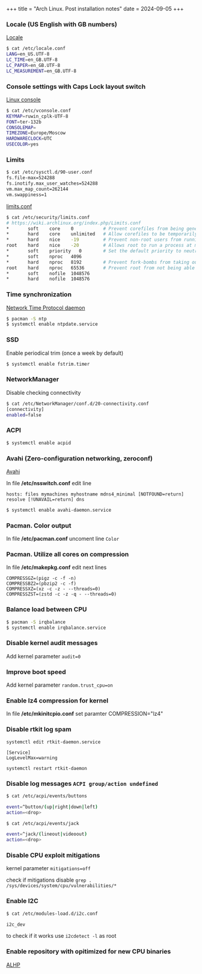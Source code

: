 +++
title = "Arch Linux. Post installation notes"
date = 2024-09-05
+++

### Locale (US English with GB numbers)

[Locale](https://wiki.archlinux.org/index.php/Locale)

```bash
$ cat /etc/locale.conf
LANG=en_US.UTF-8
LC_TIME=en_GB.UTF-8
LC_PAPER=en_GB.UTF-8
LC_MEASUREMENT=en_GB.UTF-8
```

### Console settings with Caps Lock layout switch

[Linux console](https://wiki.archlinux.org/index.php/Linux_console)

```bash
$ cat /etc/vconsole.conf
KEYMAP=ruwin_cplk-UTF-8
FONT=ter-132b
CONSOLEMAP=
TIMEZONE=Europe/Moscow
HARDWARECLOCK=UTC
USECOLOR=yes
```

### Limits

```bash
$ cat /etc/sysctl.d/90-user.conf
fs.file-max=524288
fs.inotify.max_user_watches=524288
vm.max_map_count=262144
vm.swappiness=1
```

[limits.conf](https://wiki.archlinux.org/index.php/Limits.conf)

```bash
$ cat /etc/security/limits.conf
# https://wiki.archlinux.org/index.php/Limits.conf
*	    soft	core   	0       	# Prevent corefiles from being generated by default.
*	    hard	core   	unlimited	# Allow corefiles to be temporarily enabled.
*       hard	nice   	-19     	# Prevent non-root users from running a process at minimal niceness.
root    hard	nice   	-20     	# Allows root to run a process at minimal niceness to fix the system when unresponsive.
*	    soft	priority   0       	# Set the default priority to neutral niceness.
*	    soft	nproc  	4096
*	    hard	nproc  	8192    	# Prevent fork-bombs from taking out the system.
root	hard	nproc  	65536   	# Prevent root from not being able to launch enough processes
*	    soft	nofile 	1048576
*	    hard	nofile  1048576
```

### Time synchronization

[Network Time Protocol daemon](https://wiki.archlinux.org/index.php/Network_Time_Protocol_daemon)

```bash
$ pacman -S ntp
$ systemctl enable ntpdate.service
```

### SSD

Enable periodical trim (once a week by default)

```bash
$ systemctl enable fstrim.timer
```

### NetworkManager

Disable checking connectivity

```bash
$ cat /etc/NetworkManager/conf.d/20-connectivity.conf
[connectivity]
enabled=false
```

### ACPI

```bash
$ systemctl enable acpid
```

### Avahi (Zero-configuration networking, zeroconf)

[Avahi](https://wiki.archlinux.org/index.php/avahi#Hostname_resolution)

In file **/etc/nsswitch.conf** edit line

```
hosts: files mymachines myhostname mdns4_minimal [NOTFOUND=return] resolve [!UNAVAIL=return] dns
```

```bash
$ systemctl enable avahi-daemon.service
```

### Pacman. Color output

In file **/etc/pacman.conf** uncoment line `Color`

### Pacman. Utilize all cores on compression

In file **/etc/makepkg.conf** edit next lines

```
COMPRESSGZ=(pigz -c -f -n)
COMPRESSBZ2=(pbzip2 -c -f)
COMPRESSXZ=(xz -c -z - --threads=0)
COMPRESSZST=(zstd -c -z -q - --threads=0)
```

### Balance load between CPU

```bash
$ pacman -S irqbalance
$ systemctl enable irqbalance.service
```

### Disable kernel audit messages

Add kernel parameter `audit=0`

### Improve boot speed

Add kernel parameter `random.trust_cpu=on`

### Enable lz4 compression for kernel

In file **/etc/mkinitcpio.conf** set paramter COMPRESSION="lz4"

### Disable rtkit log spam

```
systemctl edit rtkit-daemon.service

[Service]
LogLevelMax=warning

systemctl restart rtkit-daemon
```

### Disable log messages `ACPI group/action undefined`

```bash
$ cat /etc/acpi/events/buttons

event=^button/(up|right|down|left)
action=<drop>

$ cat /etc/acpi/events/jack

event=^jack/(lineout|videoout)
action=<drop>

```

### Disable CPU exploit mitigations

kernel parameter `mitigations=off`

check if mitigations disable `grep . /sys/devices/system/cpu/vulnerabilities/*`

### Enable I2C

```bash
$ cat /etc/modules-load.d/i2c.conf

i2c_dev
```

to check if it works use `i2cdetect -l` as root

### Enable repository with opitimized for new CPU binaries

[ALHP](https://somegit.dev/ALHP/ALHP.GO)


